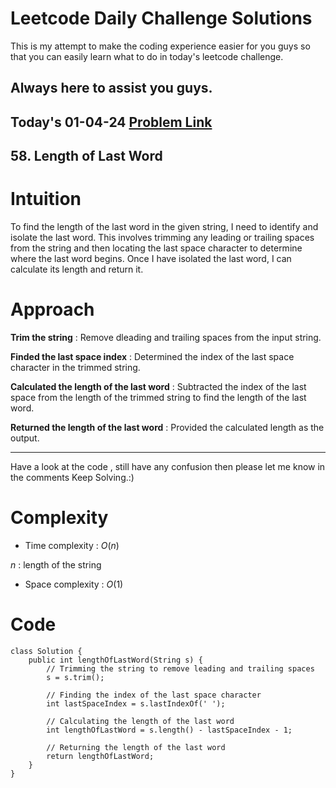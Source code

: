 # Leetcode Daily Challenge Solutions

This is my attempt to make the coding experience easier for you guys so that you can easily learn what to do in today's leetcode challenge.

## Always here to assist you guys.

## Today's 01-04-24 [Problem Link](https://leetcode.com/problems/length-of-last-word/description/?envType=daily-question&envId=2024-04-01)
## 58. Length of Last Word

# Intuition
<!-- Describe your first thoughts on how to solve this problem. -->
To find the length of the last word in the given string, I need to identify and isolate the last word. This involves trimming any leading or trailing spaces from the string and then locating the last space character to determine where the last word begins. Once I have isolated the last word, I can calculate its length and return it.

# Approach
<!-- Describe your approach to solving the problem. -->
**Trim the string** : Remove dleading and trailing spaces from the input string.

**Finded the last space index** : Determined the index of the last space character in the trimmed string.

**Calculated the length of the last word** : Subtracted the index of the last space from the length of the trimmed string to find the length of the last word.

**Returned the length of the last word** : Provided the calculated length as the output.

--- 
Have a look at the code , still have any confusion then please let me know in the comments
Keep Solving.:)
# Complexity
- Time complexity : $O(n)$
<!-- Add your time complexity here, e.g. $$O(n)$$ -->
$n$ : length of the string
- Space complexity : $O(1)$
<!-- Add your space complexity here, e.g. $$O(n)$$ -->

# Code
```
class Solution {
    public int lengthOfLastWord(String s) {
        // Trimming the string to remove leading and trailing spaces
        s = s.trim();
        
        // Finding the index of the last space character
        int lastSpaceIndex = s.lastIndexOf(' ');
        
        // Calculating the length of the last word
        int lengthOfLastWord = s.length() - lastSpaceIndex - 1;
        
        // Returning the length of the last word
        return lengthOfLastWord;
    }
}
```